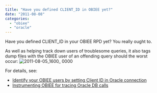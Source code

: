 ```yaml
---
title: "Have you defined CLIENT_ID in OBIEE yet?"
date: "2011-08-08"
categories: 
  - "obiee"
  - "oracle"
---
```


Have you defined CLIENT\_ID in your OBIEE RPD yet? You really ought to.

As well as helping track down users of troublesome queries, it also tags dump files with the OBIEE user of an offending query should the worst occur: ![](/images/rnm1978/2011-08-05_1600_-0000.png "2011-08-05_1600_ 0000")

For details, see:

- [Identify your OBIEE users by setting Client ID in Oracle connection](/2010/01/26/identify-your-obiee-users-by-setting-client-id-in-oracle-connection/)
- [Instrumenting OBIEE for tracing Oracle DB calls](/2011/02/02/instrumenting-obiee-for-tracing-oracle-db-calls/)
